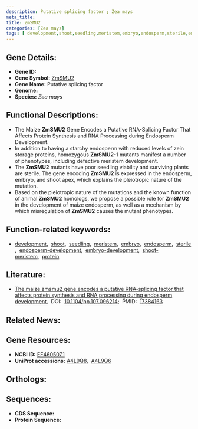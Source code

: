 ```yaml
---
description: Putative splicing factor ; Zea mays
meta_title:
title: ZmSMU2
categories: [Zea mays]
tags: [ development,shoot,seedling,meristem,embryo,endosperm,sterile,endosperm development,embryo development,shoot meristem,protein ]
---
```


## Gene Details:
- **Gene ID:** []()
- **Gene Symbol:** <u>ZmSMU2</u>
- **Gene Name:** Putative splicing factor
- **Genome:** []()
- **Species:** *Zea mays*

## Functional Descriptions:
   - The Maize **ZmSMU2** Gene Encodes a Putative RNA-Splicing Factor That Affects Protein Synthesis and RNA Processing during Endosperm Development.
   - In addition to having a starchy endosperm with reduced levels of zein storage proteins, homozygous **ZmSMU2**-1 mutants manifest a number of phenotypes, including defective meristem development.
   - The **ZmSMU2** mutants have poor seedling viability and surviving plants are sterile. The gene encoding **ZmSMU2** is expressed in the endosperm, embryo, and shoot apex, which explains the pleiotropic nature of the mutation.
   - Based on the pleiotropic nature of the mutations and the known function of animal **ZmSMU2** homologs, we propose a possible role for **ZmSMU2** in the development of maize endosperm, as well as a mechanism by which misregulation of **ZmSMU2** causes the mutant phenotypes.

## Function-related keywords:
   - [development](/tags/development/),&nbsp;&nbsp;[shoot](/tags/shoot/),&nbsp;&nbsp;[seedling](/tags/seedling/),&nbsp;&nbsp;[meristem](/tags/meristem/),&nbsp;&nbsp;[embryo](/tags/embryo/),&nbsp;&nbsp;[endosperm](/tags/endosperm/),&nbsp;&nbsp;[sterile](/tags/sterile/),&nbsp;&nbsp;[endosperm-development](/tags/endosperm-development/),&nbsp;&nbsp;[embryo-development](/tags/embryo-development/),&nbsp;&nbsp;[shoot-meristem](/tags/shoot-meristem/),&nbsp;&nbsp;[protein](/tags/protein/)

## Literature:
   - [The maize zmsmu2 gene encodes a putative RNA-splicing factor that affects protein synthesis and RNA processing during endosperm development.](https://doi.org/10.1104/pp.107.096214)&nbsp;&nbsp;DOI:&nbsp;&nbsp;[10.1104/pp.107.096214](https://doi.org/10.1104/pp.107.096214);&nbsp;&nbsp;PMID:&nbsp;&nbsp;[17384163](https://pubmed.ncbi.nlm.nih.gov/17384163/)

## Related News:

## Gene Resources:
- **NCBI ID:**  [EF460507.1](https://www.ncbi.nlm.nih.gov/gene/?term=EF460507.1)
- **UniProt accessions:**  [A4L9Q8](https://www.uniprot.org/uniprotkb/A4L9Q8/entry),&nbsp;&nbsp;[A4L9Q6](https://www.uniprot.org/uniprotkb/A4L9Q6/entry)

## Orthologs:

## Sequences:
- **CDS Sequence:**
- **Protein Sequence:**
